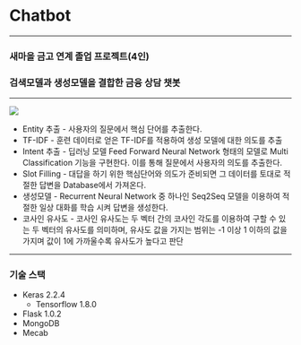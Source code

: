 # Chatbot

---
### 새마을 금고 연계 졸업 프로젝트(4인)

### 검색모델과 생성모델을 결합한 금융 상담 챗봇


---
<img src="https://user-images.githubusercontent.com/40411705/71540134-e8ba4000-2989-11ea-83e8-954cc7e8c75b.png" />

-  Entity 추출 - 사용자의 질문에서 핵심 단어를 추출한다. 
-  TF-IDF - 훈련 데이터로 얻은 TF-IDF를 적용하여 생성 모델에 대한 의도를 추출
-  Intent 추출 - 딥러닝 모델 Feed Forward Neural Network 형태의 모델로 Multi Classification 기능을 구현한다. 이를 통해 질문에서 사용자의 의도를 추출한다.
-  Slot Filling - 대답을 하기 위한 핵심단어와 의도가 준비되면 그 데이터를 토대로 적절한 답변을 Database에서 가져온다.
-  생성모델 - Recurrent Neural Network 중 하나인 Seq2Seq 모델을 이용하여 적절한 일상 대화를 학습 시켜 답변을 생성한다.
- 코사인 유사도 - 코사인 유사도는 두 벡터 간의 코사인 각도를 이용하여 구할 수 있는 두 벡터의 유사도를 의미하며, 유사도 값을 가지는 범위는 -1 이상 1 이하의 값을 가지며 값이 1에 가까울수록 유사도가 높다고 판단

---
### 기술 스택
- Keras 2.2.4
  - Tensorflow 1.8.0
- Flask 1.0.2
- MongoDB
- Mecab
